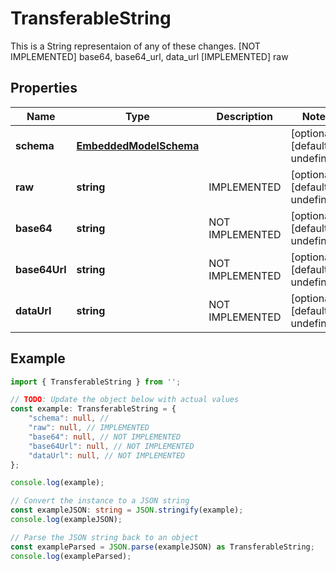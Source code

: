 
# TransferableString

This is a String representaion of any of these changes.  [NOT IMPLEMENTED] base64, base64_url, data_url [IMPLEMENTED] raw

## Properties

Name | Type | Description | Notes
------------ | ------------- | ------------- | -------------
**schema** | [**EmbeddedModelSchema**](EmbeddedModelSchema) |  | [optional] [default to undefined]
**raw** | **string** | IMPLEMENTED | [optional] [default to undefined]
**base64** | **string** | NOT IMPLEMENTED | [optional] [default to undefined]
**base64Url** | **string** | NOT IMPLEMENTED | [optional] [default to undefined]
**dataUrl** | **string** | NOT IMPLEMENTED | [optional] [default to undefined]

## Example

```typescript
import { TransferableString } from '';

// TODO: Update the object below with actual values
const example: TransferableString = {
    "schema": null, // 
    "raw": null, // IMPLEMENTED
    "base64": null, // NOT IMPLEMENTED
    "base64Url": null, // NOT IMPLEMENTED
    "dataUrl": null, // NOT IMPLEMENTED
};

console.log(example);

// Convert the instance to a JSON string
const exampleJSON: string = JSON.stringify(example);
console.log(exampleJSON);

// Parse the JSON string back to an object
const exampleParsed = JSON.parse(exampleJSON) as TransferableString;
console.log(exampleParsed);
```




